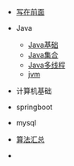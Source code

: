 
* [写在前面](./README.md)

* Java

  * [Java基础](./docs/java基础/java基础问题.md)
  * [Java集合](./docs/b-2Java集合.md)
  * [Java多线程](./docs/b-3Java多线程.md)
  * [jvm](./docs/b-4jvm.md)

* 计算机基础


* springboot

* mysql 

* [算法汇总](./docs/算法总结.md)


* 
